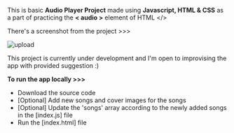 This is basic <b>Audio Player Project</b> made using <b>Javascript, HTML & CSS</b> as a part of practicing the <b>< audio ></b> element of HTML </>

There's a screenshot from the project >>>

![upload](https://user-images.githubusercontent.com/68563695/214396033-db1cc30e-54e9-4d12-9765-ffec08769951.png)

This project is currently under development and I'm open to improvising the app with provided suggestion :)

<b>To run the app locally >>></b>

<ul>
<li>Download the source code </></li>
<li>[Optional] Add new songs and cover images for the songs </></li>
<li>[Optional] Update the 'songs' array according to the newly added songs in the [index.js] file </></li>
<li>Run the [index.html] file </></li>
</ul>
